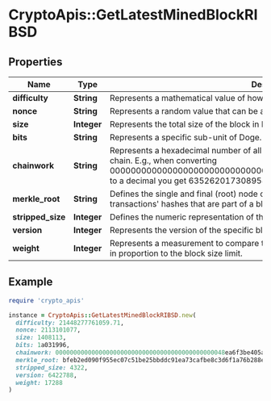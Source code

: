 # CryptoApis::GetLatestMinedBlockRIBSD

## Properties

| Name | Type | Description | Notes |
| ---- | ---- | ----------- | ----- |
| **difficulty** | **String** | Represents a mathematical value of how hard it is to find a valid hash for this block. |  |
| **nonce** | **String** | Represents a random value that can be adjusted to satisfy the proof of work |  |
| **size** | **Integer** | Represents the total size of the block in Bytes. |  |
| **bits** | **String** | Represents a specific sub-unit of Doge. Bits have two-decimal precision. |  |
| **chainwork** | **String** | Represents a hexadecimal number of all the hashes necessary to produce the current chain. E.g., when converting 0000000000000000000000000000000000000000000086859f7a841475b236fd to a decimal you get 635262017308958427068157 hashes, or 635262 exahashes. |  |
| **merkle_root** | **String** | Defines the single and final (root) node of a Merkle tree. It is the combined hash of all transactions&#39; hashes that are part of a blockchain block. |  |
| **stripped_size** | **Integer** | Defines the numeric representation of the block size excluding the witness data. |  |
| **version** | **Integer** | Represents the version of the specific block on the blockchain. |  |
| **weight** | **Integer** | Represents a measurement to compare the size of different transactions to each other in proportion to the block size limit. |  |

## Example

```ruby
require 'crypto_apis'

instance = CryptoApis::GetLatestMinedBlockRIBSD.new(
  difficulty: 21448277761059.71,
  nonce: 2113101077,
  size: 1408113,
  bits: 1a031996,
  chainwork: 00000000000000000000000000000000000000000000048ea6f3be405ae0a819,
  merkle_root: bfeb2ed090f955ec07c51be25bbddc91ea73cafbe8c3d6f1a76b288e70b19df6,
  stripped_size: 4322,
  version: 6422788,
  weight: 17288
)
```

